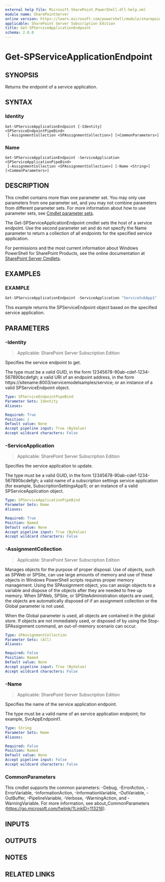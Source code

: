 ```yaml
---
external help file: Microsoft.SharePoint.PowerShell.dll-help.xml
module name: SharePointServer
online version: https://learn.microsoft.com/powershell/module/sharepoint-server/get-spserviceapplicationendpoint
applicable: SharePoint Server Subscription Edition
title: Get-SPServiceApplicationEndpoint
schema: 2.0.0
---
```


# Get-SPServiceApplicationEndpoint

## SYNOPSIS

Returns the endpoint of a service application.


## SYNTAX

### Identity
```
Get-SPServiceApplicationEndpoint [-Identity] <SPServiceEndpointPipeBind>
 [-AssignmentCollection <SPAssignmentCollection>] [<CommonParameters>]
```

### Name
```
Get-SPServiceApplicationEndpoint -ServiceApplication <SPServiceApplicationPipeBind>
 [-AssignmentCollection <SPAssignmentCollection>] [-Name <String>] [<CommonParameters>]
```

## DESCRIPTION
This cmdlet contains more than one parameter set.
You may only use parameters from one parameter set, and you may not combine parameters from different parameter sets.
For more information about how to use parameter sets, see [Cmdlet parameter sets](https://learn.microsoft.com/powershell/scripting/developer/cmdlet/cmdlet-parameter-sets).

The Get-SPServiceApplicationEndpoint cmdlet sets the host of a service endpoint.
Use the second parameter set and do not specify the Name parameter to return a collection of all endpoints for the specified service application.

For permissions and the most current information about Windows PowerShell for SharePoint Products, see the online documentation at [SharePoint Server Cmdlets](https://learn.microsoft.com/powershell/sharepoint/sharepoint-server/sharepoint-server-cmdlets).

## EXAMPLES

### EXAMPLE
```powershell
Get-SPServiceApplicationEndpoint -ServiceApplication "ServiceSubApp1"
```

This example returns the SPServiceEndpoint object based on the specified service application.

## PARAMETERS

### -Identity

> Applicable: SharePoint Server Subscription Edition

Specifies the service endpoint to get.

The type must be a valid GUID, in the form 12345678-90ab-cdef-1234-567890bcdefgh; a valid URI of an endpoint address, in the form https://sitename:8003/servicemodelsamples/service; or an instance of a valid SPServiceEndpoint object.

```yaml
Type: SPServiceEndpointPipeBind
Parameter Sets: Identity
Aliases:

Required: True
Position: 1
Default value: None
Accept pipeline input: True (ByValue)
Accept wildcard characters: False
```

### -ServiceApplication

> Applicable: SharePoint Server Subscription Edition

Specifies the service application to update.

The type must be a valid GUID, in the form 12345678-90ab-cdef-1234-567890bcdefgh; a valid name of a subscription settings service application (for example, SubscriptionSettingsApp1); or an instance of a valid SPServiceApplication object.

```yaml
Type: SPServiceApplicationPipeBind
Parameter Sets: Name
Aliases:

Required: True
Position: Named
Default value: None
Accept pipeline input: True (ByValue)
Accept wildcard characters: False
```

### -AssignmentCollection

> Applicable: SharePoint Server Subscription Edition

Manages objects for the purpose of proper disposal.
Use of objects, such as SPWeb or SPSite, can use large amounts of memory and use of these objects in Windows PowerShell scripts requires proper memory management.
Using the SPAssignment object, you can assign objects to a variable and dispose of the objects after they are needed to free up memory.
When SPWeb, SPSite, or SPSiteAdministration objects are used, the objects are automatically disposed of if an assignment collection or the Global parameter is not used.

When the Global parameter is used, all objects are contained in the global store.
If objects are not immediately used, or disposed of by using the Stop-SPAssignment command, an out-of-memory scenario can occur.

```yaml
Type: SPAssignmentCollection
Parameter Sets: (All)
Aliases:

Required: False
Position: Named
Default value: None
Accept pipeline input: True (ByValue)
Accept wildcard characters: False
```

### -Name

> Applicable: SharePoint Server Subscription Edition

Specifies the name of the service application endpoint.

The type must be a valid name of an service application endpoint; for example, SvcAppEndpoint1.

```yaml
Type: String
Parameter Sets: Name
Aliases:

Required: False
Position: Named
Default value: None
Accept pipeline input: False
Accept wildcard characters: False
```

### CommonParameters
This cmdlet supports the common parameters: -Debug, -ErrorAction, -ErrorVariable, -InformationAction, -InformationVariable, -OutVariable, -OutBuffer, -PipelineVariable, -Verbose, -WarningAction, and -WarningVariable. For more information, see about_CommonParameters (https://go.microsoft.com/fwlink/?LinkID=113216).

## INPUTS

## OUTPUTS

## NOTES

## RELATED LINKS
